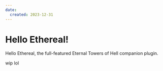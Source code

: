 ```yaml
---
date:
  created: 2023-12-31
---
```


# Hello Ethereal!

Hello Ethereal, the full-featured Eternal Towers of Hell companion plugin.

<!-- more -->

wip lol
